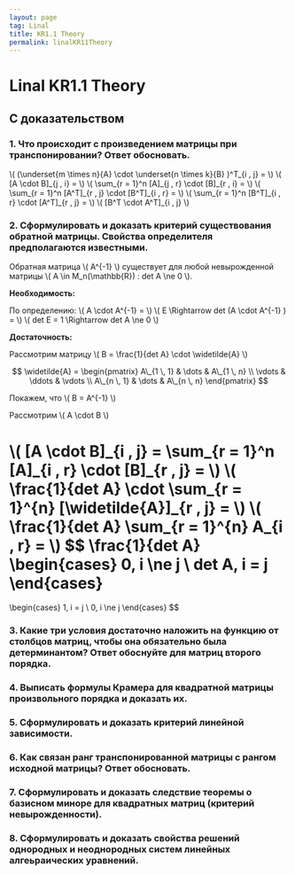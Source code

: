 ```yaml
---
layout: page
tag: Linal
title: KR1.1 Theory
permalink: linalKR11Theory
---
```


# Linal KR1.1 Theory

## С доказательством

### 1. Что происходит с произведением матрицы при транспонировании? Ответ обосновать.

\\( (\underset{m \times n}{A} \cdot \underset{n \times k}{B} )^T\_{i \, j} = \\)
\\( [A \cdot B]\_{j \, i} = \\) 
\\( \sum\_{r = 1}^n [A]\_{j \, r} \cdot [B]\_{r \, i} = \\) 
\\( \sum\_{r = 1}^n [A^T]\_{r \, j} \cdot [B^T]\_{i \, r} = \\) 
\\( \sum\_{r = 1}^n [B^T]\_{i \, r} \cdot [A^T]\_{r \, j} = \\) 
\\( [B^T \cdot A^T]\_{i \, j} \\)


### 2. Сформулировать и доказать критерий существования обратной матрицы. Свойства определителя предполагаются известными.
Обратная матрица \\( A^{-1} \\) существует для любой невырожденной матрицы \\( A \in M_n(\mathbb{R}) : det A \ne 0 \\).

__Необходимость:__

По определению: \\( A \cdot A^{-1} = \\) \\( E \Rightarrow det (A \cdot A^{-1} ) = \\) \\( det E = 1 \Rightarrow det A \ne 0 \\)

__Достаточность:__

Рассмотрим матрицу \\( B = \frac{1}{det A} \cdot \widetilde{A} \\)

$$ \widetilde{A} = 
\begin{pmatrix}
A\_{1 \, 1} & \dots & A\_{1 \, n} \\
\vdots & \ddots & \vdots \\
A\_{n \, 1} & \dots & A\_{n \, n}
\end{pmatrix}
 $$
 
Покажем, что \\( B = A^{-1} \\)

Рассмотрим \\( A \cdot B \\)

\\( [A \cdot B]\_{i \, j} = \sum\_{r = 1}^n [A]\_{i \, r} \cdot [B]\_{r \, j}  = \\) \\( \frac{1}{det A} \cdot \sum\_{r = 1}^{n} [\widetilde{A}]\_{r \, j} = \\) \\( \frac{1}{det A} \sum\_{r = 1}^{n} A\_{i \, r} = \\)
$$
\frac{1}{det A}  
\begin{cases}
0, i \ne j \\
det A, i = j
\end{cases}
=
\begin{cases}
1, i = j \\
0, i \ne j
\end{cases}
$$

### 3. Какие три условия достаточно наложить на функцию от столбцов матриц, чтобы она обязательно была детерминантом? Ответ обоснуйте для матриц второго порядка.

### 4. Выписать формулы Крамера для квадратной матрицы произвольного порядка и доказать их.

### 5. Сформулировать и доказать критерий линейной зависимости.

### 6. Как связан ранг транспонированной матрицы с рангом исходной матрицы? Ответ обосновать.

### 7. Сформулировать и доказать следствие теоремы о базисном миноре для квадратных матриц (критерий невырожденности).

### 8. Сформулировать и доказать свойства решений однородных и неоднородных систем линейных алгеьраических уравнений.